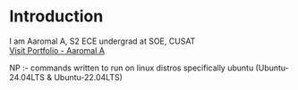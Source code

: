 # Introduction
 I am Aaromal A, S2 ECE undergrad at SOE, CUSAT <br>
 [Visit Portfolio - Aaromal A](https://aaromalonline.github.io/)

 
NP :- commands written to run on linux distros specifically ubuntu (Ubuntu-24.04LTS & Ubuntu-22.04LTS)
